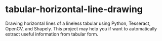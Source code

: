 # tabular-horizontal-line-drawing
Drawing horizontal lines of a lineless tabular using Python, Tesseract, OpenCV, and Shapely. This project may help you if want to automatically extract useful information from tabular form.
